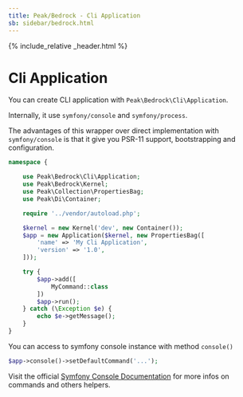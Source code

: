 ```yaml
---
title: Peak/Bedrock - Cli Application
sb: sidebar/bedrock.html
---
```


{% include_relative _header.html %}

# Cli Application

You can create CLI application with ``Peak\Bedrock\Cli\Application``. 

Internally, it use ``symfony/console`` and ``symfony/process``. 

The advantages of this wrapper over direct implementation with ``symfony/console`` is that it give you PSR-11 support, bootstrapping and configuration.

```php
namespace {

    use Peak\Bedrock\Cli\Application;
    use Peak\Bedrock\Kernel;
    use Peak\Collection\PropertiesBag;
    use Peak\Di\Container;

    require '../vendor/autoload.php';

    $kernel = new Kernel('dev', new Container());
    $app = new Application($kernel, new PropertiesBag([
        'name' => 'My Cli Application',
        'version' => '1.0',
    ]));

    try {
        $app->add([
            MyCommand::class
        ])
        $app->run();
    } catch (\Exception $e) {
        echo $e->getMessage();
    }
}
```

You can access to symfony console instance with method ``console()``

```php
$app->console()->setDefaultCommand('...');
```

Visit the official [Symfony Console Documentation](https://symfony.com/doc/current/components/console.html) for more infos on commands and others helpers.